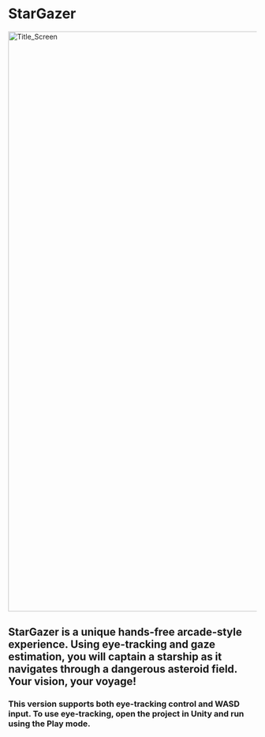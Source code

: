 # StarGazer
<img width="1175" alt="Title_Screen" src="https://github.com/user-attachments/assets/e627c809-959b-4334-9285-e9c2db8a9577">

## StarGazer is a unique hands-free arcade-style experience. Using eye-tracking and gaze estimation, you will captain a starship as it navigates through a dangerous asteroid field. Your vision, your voyage!

### This version supports both eye-tracking control and WASD input. To use eye-tracking, open the project in Unity and run using the Play mode.
